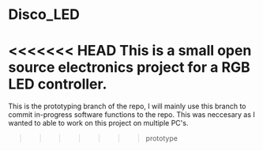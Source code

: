 # Disco_LED
<<<<<<< HEAD
This is a small open source electronics project for a RGB LED controller. 
=======

This is the prototyping branch of the repo, I will mainly use this branch to commit in-progress software functions to the repo. 
This was neccesary as I wanted to able to work on this project on multiple PC's.
>>>>>>> prototype
